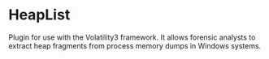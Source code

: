 # HeapList
Plugin for use with the Volatility3 framework. It allows forensic analysts to extract heap fragments from process memory dumps in Windows systems.
